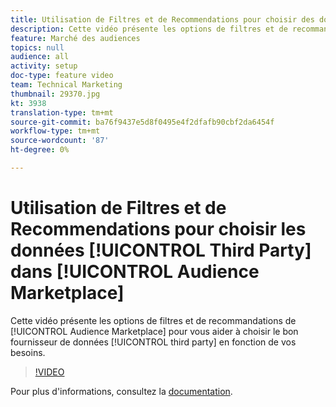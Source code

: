 ```yaml
---
title: Utilisation de Filtres et de Recommendations pour choisir des données tierces dans l’Audience Marketplace
description: Cette vidéo présente les options de filtres et de recommandations de l’Audience Marketplace pour vous aider à choisir le fournisseur de données tiers approprié à vos besoins.
feature: Marché des audiences
topics: null
audience: all
activity: setup
doc-type: feature video
team: Technical Marketing
thumbnail: 29370.jpg
kt: 3938
translation-type: tm+mt
source-git-commit: ba76f9437e5d8f0495e4f2dfafb90cbf2da6454f
workflow-type: tm+mt
source-wordcount: '87'
ht-degree: 0%

---
```



# Utilisation de Filtres et de Recommendations pour choisir les données [!UICONTROL Third Party] dans [!UICONTROL Audience Marketplace]

Cette vidéo présente les options de filtres et de recommandations de [!UICONTROL Audience Marketplace] pour vous aider à choisir le bon fournisseur de données [!UICONTROL third party] en fonction de vos besoins.

>[!VIDEO](https://video.tv.adobe.com/v/29370/?quality=12)

Pour plus d&#39;informations, consultez la [documentation](https://docs.adobe.com/content/help/en/audience-manager/user-guide/features/audience-marketplace/audience-marketplace-for-data-buyers/marketplace-data-buyers.html).
